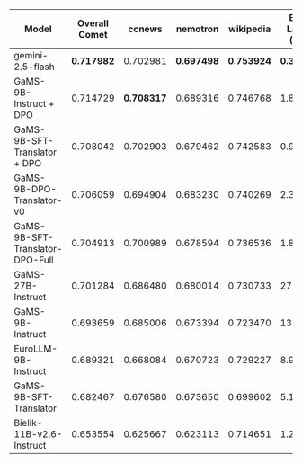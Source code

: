 | Model | Overall Comet | ccnews | nemotron | wikipedia | Bad Lang (%) | Short (%) | Bad Markdown (%) |
| --- | --- | --- | --- | --- | --- | --- | --- |
| gemini-2.5-flash | **0.717982** | 0.702981 | **0.697498** | **0.753924** | **0.35%** | 0.42% | **3.70%** |
| GaMS-9B-Instruct + DPO | 0.714729 | **0.708317** | 0.689316 | 0.746768 | 1.88% | 1.56% | 13.22% |
| GaMS-9B-SFT-Translator + DPO | 0.708042 | 0.702903 | 0.679462 | 0.742583 | 0.91% | **0.28%** | 18.28% |
| GaMS-9B-DPO-Translator-v0 | 0.706059 | 0.694904 | 0.683230 | 0.740269 | 2.35% | 2.13% | 17.96% |
| GaMS-9B-SFT-Translator-DPO-Full | 0.704913 | 0.700989 | 0.678594 | 0.736536 | 1.81% | **0.28%** | 23.49% |
| GaMS-27B-Instruct | 0.701284 | 0.686480 | 0.680014 | 0.730733 | 27.28% | 5.36% | 62.07% |
| GaMS-9B-Instruct | 0.693659 | 0.685006 | 0.673394 | 0.723470 | 13.50% | 4.83% | 33.15% |
| EuroLLM-9B-Instruct | 0.689321 | 0.668084 | 0.670723 | 0.729227 | 8.97% | 1.89% | 35.08% |
| GaMS-9B-SFT-Translator | 0.682467 | 0.676580 | 0.673650 | 0.699602 | 5.14% | 1.48% | 30.53% |
| Bielik-11B-v2.6-Instruct | 0.653554 | 0.625667 | 0.623113 | 0.714651 | 1.26% | 0.85% | 32.97% |
